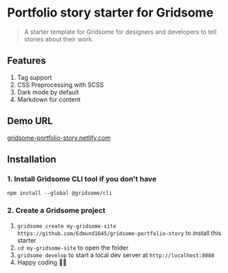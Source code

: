 # Portfolio story starter for Gridsome


> A starter template for Gridsome for designers and developers to tell stories about their work.



## Features

1. Tag support
2. CSS Preprocessing with SCSS
3. Dark mode by default
4. Markdown for content

## Demo URL
[gridsome-portfolio-story.netlify.com](https://gridsome-portfolio-story.netlify.com/)
## Installation

### 1. Install Gridsome CLI tool if you don't have

`npm install --global @gridsome/cli`

### 2. Create a Gridsome project

1. `gridsome create my-gridsome-site https://github.com/Edmund1645/gridsome-portfolio-story` to install this starter
2. `cd my-gridsome-site` to open the folder
3. `gridsome develop` to start a local dev server at `http://localhost:8080`
4. Happy coding 🎉🙌
